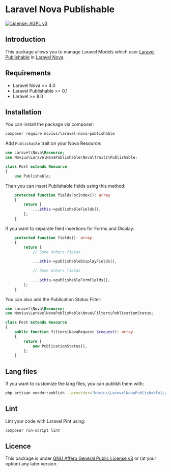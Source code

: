 # Laravel Nova Publishable

[![License: AGPL v3](https://img.shields.io/badge/License-AGPL%20v3-blue.svg)](http://www.gnu.org/licenses/agpl-3.0)

## Introduction 

This package allows you to manage Laravel Models which user [Laravel Publishable](https://github.com/novius/laravel-publishable) in [Laravel Nova](https://nova.laravel.com/).  

## Requirements

* Laravel Nova >= 4.0
* Laravel Publishable >= 0.1
* Laravel >= 8.0

## Installation

You can install the package via composer:

```bash
composer require novius/laravel-nova-publishable
```

Add `Publishable` trait on your Nova Resource:

```php
use Laravel\Nova\Resource;
use Novius\LaravelNovaPublishable\Nova\Traits\Publishable;

class Post extends Resource
{
    use Publishable;
```

Then you can insert Publishable fields using this method:

```php
    protected function fieldsForIndex(): array
    {
        return [
            ...$this->publishableFields(),
        ];
    }
```

If you want to separate field insertions for Forms and Display:

```php
    protected function fields(): array
    {
        return [
            // Some others fields
            
            ...$this->publishableDisplayFields(),

            // Some others fields
            
            ...$this->publishableFormFields(),
        ];
    }
```

You can also add the Publication Status Filter:

```php
use Laravel\Nova\Resource;
use Novius\LaravelNovaPublishable\Nova\Filters\PublicationStatus;

class Post extends Resource
{
    public function filters(NovaRequest $request): array
    {
        return [
            new PublicationStatus(),
        ];
    }
```

## Lang files

If you want to customize the lang files, you can publish them with:

```bash
php artisan vendor:publish --provider="Novius\LaravelNovaPublishable\LaravelNovaPublishableServiceProvider" --tag="lang"
```

## Lint

Lint your code with Laravel Pint using:

```bash
composer run-script lint
```

## Licence

This package is under [GNU Affero General Public License v3](http://www.gnu.org/licenses/agpl-3.0.html) or (at your option) any later version.
